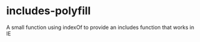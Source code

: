 # includes-polyfill
A small function using indexOf to provide an includes function that works in IE
